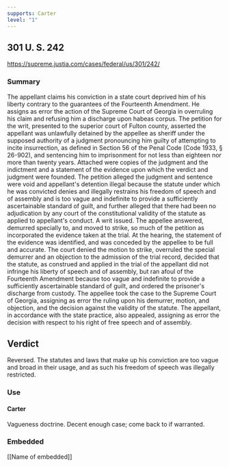 ```yaml
---
supports: Carter
level: "1"
---
```

## 301 U. S. 242

https://supreme.justia.com/cases/federal/us/301/242/

### Summary

The appellant claims his conviction in a state court deprived him of his liberty contrary to the guarantees of the Fourteenth Amendment. He assigns as error the action of the Supreme Court of Georgia in overruling his claim and refusing him a discharge upon habeas corpus. The petition for the writ, presented to the superior court of Fulton county, asserted the appellant was unlawfully detained by the appellee as sheriff under the supposed authority of a judgment pronouncing him guilty of attempting to incite insurrection, as defined in Section 56 of the Penal Code (Code 1933, § 26-902), and sentencing him to imprisonment for not less than eighteen nor more than twenty years. Attached were copies of the judgment and the indictment and a statement of the evidence upon which the verdict and judgment were founded. The petition alleged the judgment and sentence were void and appellant's detention illegal because the statute under which he was convicted denies and illegally restrains his freedom of speech and of assembly and is too vague and indefinite to provide a sufficiently ascertainable standard of guilt, and further alleged that there had been no adjudication by any court of the constitutional validity of the statute as applied to appellant's conduct. A writ issued. The appellee answered, demurred specially to, and moved to strike, so much of the petition as incorporated the evidence taken at the trial. At the hearing, the statement of the evidence was identified, and was conceded by the appellee to be full and accurate. The court denied the motion to strike, overruled the special demurrer and an objection to the admission of the trial record, decided that the statute, as construed and applied in the trial of the appellant did not infringe his liberty of speech and of assembly, but ran afoul of the Fourteenth Amendment because too vague and indefinite to provide a sufficiently ascertainable standard of guilt, and ordered the prisoner's discharge from custody. The appellee took the case to the Supreme Court of Georgia, assigning as error the ruling upon his demurrer, motion, and objection, and the decision against the validity of the statute. The appellant, in accordance with the state practice, also appealed, assigning as error the decision with respect to his right of free speech and of assembly.

## Verdict
Reversed. The statutes and laws that make up his conviction are too vague and broad in their usage, and as such his freedom of speech was illegally restricted.

### Use

#### Carter
Vagueness doctrine. Decent enough case; come back to if warranted.

### Embedded

[[Name of embedded]]